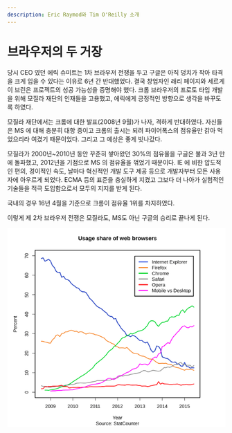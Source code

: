 ```yaml
---
description: Eric Raymod와 Tim O'Reilly 소개
---
```


# 브라우저의 두 거장

 당시 CEO 였던 에릭 슈미트는 1차 브라우저 전쟁을 두고 구글은 아직 덩치가 작아 타격을 크게 입을 수 있다는 이유로 6년 간 반대했었다. 결국 창업자인 래리 페이지와 세르게이 브린은 프로젝트의 성공 가능성을 증명해야 했다. 크롬 브라우저의 프로토 타입 개발을 위해 모질라 재단의 인재들을 고용했고, 에릭에게 긍정적인 방향으로 생각을 바꾸도록 하였다.  
  
 모질라 재단에서는 크롬에 대한 발표\(2008년 9월\)가 나자, 격하게 반대하였다. 자신들은 MS 에 대해 충분히 대항 중이고 크롬의 출시는 되려 파이어폭스의 점유율만 갉아 먹었으리라 여겼기 때문이었다. 그리고 그 예상은 좋게 빗나갔다.  
  
 모질라가 2000년~2010년 동안 꾸준히 쌓아왔던 30%의 점유율을 구글은 불과 3년 만에 돌파했고, 2012년을 기점으로 MS 의 점유율을 꺾었기 때문이다. IE 에 비한 압도적인 편의, 경이적인 속도, 날마다 혁신적인 개발 도구 제공 등으로 개발자부터 모든 사용자에 아우르게 되었다. ECMA 등의 표준을 충실하게 지켰고 그보다 더 나아가 실험적인 기술들을 적극 도입함으로서 모두의 지지를 받게 된다.

 국내의 경우 16년 4월을 기준으로 크롬이 점유율 1위를 차지하였다.  
  
 이렇게 제 2차 브라우저 전쟁은 모질라도, MS도 아닌 구글의 승리로 끝나게 된다.

![&#xC81C; 2&#xCC28; &#xBE0C;&#xB77C;&#xC6B0;&#xC800; &#xC804;&#xC7C1; &#xCD94;&#xC774;](../.gitbook/assets/2.png)



